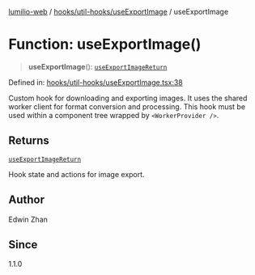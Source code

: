 [lumilio-web](../../../../modules.md) / [hooks/util-hooks/useExportImage](../index.md) / useExportImage

# Function: useExportImage()

> **useExportImage**(): [`useExportImageReturn`](../interfaces/useExportImageReturn.md)

Defined in: [hooks/util-hooks/useExportImage.tsx:38](https://github.com/EdwinZhanCN/Lumilio-Photos/blob/d7ee437668dbf25a0ccb307a371076d5d13f8e8d/web/src/hooks/util-hooks/useExportImage.tsx#L38)

Custom hook for downloading and exporting images.
It uses the shared worker client for format conversion and processing.
This hook must be used within a component tree wrapped by `<WorkerProvider />`.

## Returns

[`useExportImageReturn`](../interfaces/useExportImageReturn.md)

Hook state and actions for image export.

## Author

Edwin Zhan

## Since

1.1.0
